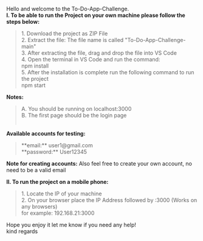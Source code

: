 Hello and welcome to the To-Do-App-Challenge. <br />
**I. To be able to run the Project on your own machine please follow the steps below:** <br />
<blockquote>
    1. Download the project as ZIP File <br />
    2. Extract the file: The file name is called "To-Do-App-Challenge-main" <br />
    3. After extracting the file, drag and drop the file into VS Code <br />
    4. Open the terminal in VS Code and run the command: <br />
       npm install <br />
    5. After the installation is complete run the following command to run the project <br />
       npm start <br />
</blockquote>

**Notes:** <br />
<blockquote>
    A. You should be running on localhost:3000 <br />
    B. The first page should be the login page <br />
    <br />
</blockquote>

**Available accounts for testing:** <br />
<blockquote>
    **email:** user1@gmail.com <br />
    **password:** User12345 <br />
</blockquote>

**Note for creating accounts:** Also feel free to create your own account, no need to be a valid email <br />

**II. To run the project on a mobile phone:** <br />
<blockquote>
    1. Locate the IP of your machine <br />
    2. On your browser place the IP Address followed by :3000 (Works on any browsers) <br />
    for example: 192.168.21:3000 <br />
</blockquote>

Hope you enjoy it let me know if you need any help! <br />
kind regards <br />
